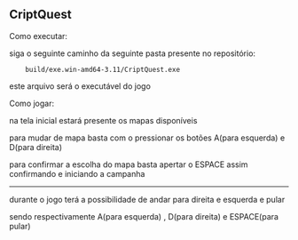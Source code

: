 CriptQuest
---------------------------------------------------------------------------------------------------------------------------

Como executar:

siga o seguinte caminho da seguinte pasta presente no repositório:
        
        build/exe.win-amd64-3.11/CriptQuest.exe
        
este arquivo será o executável do jogo

Como jogar:

na tela inicial estará presente os mapas disponíveis 

  para mudar de mapa basta com o pressionar os botões A(para esquerda) e D(para direita)
    
  para confirmar a escolha do mapa basta apertar o ESPACE assim confirmando e iniciando a campanha

----------------------------------------------------------------------------------------------------

durante o jogo terá a possibilidade de andar para direita e esquerda e pular 
 
  sendo respectivamente A(para esquerda) , D(para direita) e ESPACE(para pular)
  
